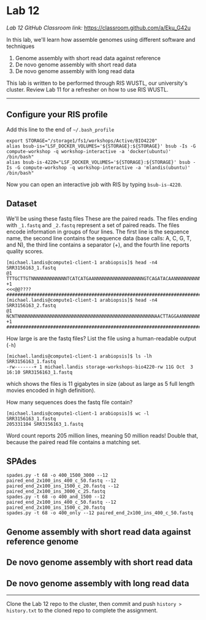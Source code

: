# Lab 12

*Lab 12 GitHub Classroom link:* https://classroom.github.com/a/Eku_G42u

In this lab, we'll learn how assemble genomes using different software and techniques

1. Genome assembly with short read data against reference
2. De novo genome assembly with short read data
3. De novo genome assembly with long read data

This lab is written to be performed through RIS WUSTL, our university's cluster. Review Lab 11 for a refresher on how to use RIS WUSTL.


---

## Configure your RIS profile

Add this line to the end of `~/.bash_profile`

```console
export STORAGE="/storage1/fs1/workshops/Active/BIO4220"
alias bsub-is="LSF_DOCKER_VOLUMES='${STORAGE}:${STORAGE}' bsub -Is -G compute-workshop -q workshop-interactive -a 'docker(ubuntu)' /bin/bash"
alias bsub-is-4220="LSF_DOCKER_VOLUMES='${STORAGE}:${STORAGE}' bsub -Is -G compute-workshop -q workshop-interactive -a 'mlandis(ubuntu)' /bin/bash"
```

<!--
Add some new directories for programs to your path:
```console
export PATH="/storage1/fs1/workshops/Active/BIO4220/apps/sratoolkit/bin:$PATH"
```
-->

Now you can open an interactive job with RIS by typing `bsub-is-4220`. 




## Dataset

We'll be using these fastq files
These are the paired reads. The files ending with `_1.fastq` and `_2.fastq` represent a set of paired reads. The files encode information in groups of four lines. The first line is the sequence name, the second line contains the sequence data (base calls: A, C, G, T, and N), the third line contains a separator (+), and the fourth line reports quality scores.

```console
[michael.landis@compute1-client-1 arabiopsis]$ head -n4 SRR3156163_1.fastq
@1
TTTGCTTGTNNNNNNNNNNNNNTCATCATGAANNNNNNNNNNNNNNNNNNGTCAGATACAANNNNNNNNNNNNNNTTGTGGAAGCAGGAGATGTGGNNGT
+1
<<<@@????###########################################################################################
[michael.landis@compute1-client-1 arabiopsis]$ head -n4 SRR3156163_2.fastq
@1
NCNTNNNNNNNNNNNNNNNNNNNNNNNNNNNNNNNNNNNNNNNNNNNNNNNNNNAACTTAGGAANNNNNNNNNNNNNNNNNCAATCTCCNNNNNNNNNNN
+1
####################################################################################################
```

How large is are the fastq files? List the file using a human-readable output (`-h`)

```console
[michael.landis@compute1-client-1 arabiopsis]$ ls -lh SRR3156163_1.fastq
-rw-------+ 1 michael.landis storage-workshops-bio4220-rw 11G Oct  3 16:10 SRR3156163_1.fastq
```
which shows the files is 11 gigabytes in size (about as large as 5 full length movies encoded in high definition).

How many sequences does the fastq file contain?

```console
[michael.landis@compute1-client-1 arabiopsis]$ wc -l SRR3156163_1.fastq
205331104 SRR3156163_1.fastq
```

Word count reports 205 million lines, meaning 50 million reads! Double that, because the paired read file contains a matching set.


## SPAdes

```
spades.py -t 68 -o 400_1500_3000 --12 paired_end_2x100_ins_400_c_50.fastq --12 paired_end_2x100_ins_1500_c_20.fastq --12 paired_end_2x100_ins_3000_c_25.fastq
spades.py -t 68 -o 400_and_1500 --12 paired_end_2x100_ins_400_c_50.fastq --12 paired_end_2x100_ins_1500_c_20.fastq
spades.py -t 68 -o 400_only --12 paired_end_2x100_ins_400_c_50.fastq
```

## Genome assembly with short read data against reference genome


## De novo genome assembly with short read data


## De novo genome assembly with long read data

---

Clone the Lab 12 repo to the cluster, then commit and push `history > history.txt` to the cloned repo to complete the assignment.




